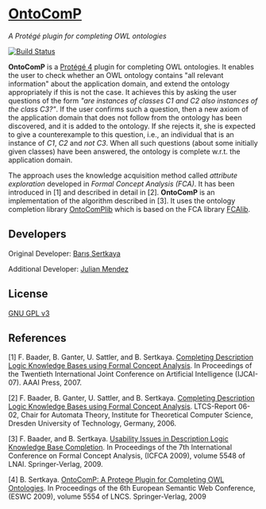 # [OntoComP](https://julianmendez.github.io/ontocomp/)

*A Protégé plugin for completing OWL ontologies*

[![Build Status](https://travis-ci.org/julianmendez/ontocomp.png?branch=master)](https://travis-ci.org/julianmendez/ontocomp)


**OntoComP** is a [Protégé 4](https://protege.stanford.edu/) plugin for completing OWL ontologies. It enables the user to check whether an OWL ontology contains "all relevant information" about the application domain, and extend the ontology appropriately if this is not the case. It achieves this by asking the user questions of the form *"are instances of classes C1 and C2 also instances of the class C3?"*. If the user confirms such a question, then a new axiom of the application domain that does not follow from the ontology has been discovered, and it is added to the ontology. If she rejects it, she is expected to give a counterexample to this question, i.e., an individual that is an instance of *C1*, *C2* and *not C3*. When all such questions (about some initially given classes) have been answered, the ontology is complete w.r.t. the application domain.

The approach uses the knowledge acquisition method called *attribute exploration* developed in *Formal Concept Analysis (FCA)*. It has been introduced in [1] and described in detail in [2]. **OntoComP** is an implementation of the algorithm described in [3]. It uses the ontology completion library [OntoComPlib](https://github.com/julianmendez/ontocomplib/) which is based on the FCA library [FCAlib](https://github.com/julianmendez/fcalib/).


## Developers

Original Developer: [Barış Sertkaya](https://sites.google.com/site/sertkayabaris/)

Additional Developer: [Julian Mendez](https://lat.inf.tu-dresden.de/~mendez/)


## License

[GNU GPL v3](http://www.gnu.org/licenses/gpl-3.0.txt)


## References

[1] F. Baader, B. Ganter, U. Sattler, and B. Sertkaya. [Completing Description Logic Knowledge Bases using Formal Concept Analysis](https://lat.inf.tu-dresden.de/research/papers/2007/BGSS-IJCAI07.pdf). In Proceedings of the Twentieth International Joint Conference on Artificial Intelligence (IJCAI-07). AAAI Press, 2007.

[2] F. Baader, B. Ganter, U. Sattler, and B. Sertkaya. [Completing Description Logic Knowledge Bases using Formal Concept Analysis](https://lat.inf.tu-dresden.de/research/reports/2006/BGSS-LTCS-06-02.pdf). LTCS-Report 06-02, Chair for Automata Theory, Institute for Theoretical Computer Science, Dresden University of Technology, Germany, 2006.

[3] F. Baader, and B. Sertkaya. [Usability Issues in Description Logic Knowledge Base Completion](https://lat.inf.tu-dresden.de/research/papers/2009/BaSe09.pdf). In Proceedings of the 7th International Conference on Formal Concept Analysis, (ICFCA 2009), volume 5548 of LNAI. Springer-Verlag, 2009.

[4] B. Sertkaya. [OntoComP: A Protege Plugin for Completing OWL Ontologies](https://lat.inf.tu-dresden.de/research/papers/2009/Sert09b.pdf). In Proceedings of the 6th European Semantic Web Conference, (ESWC 2009), volume 5554 of LNCS. Springer-Verlag, 2009


